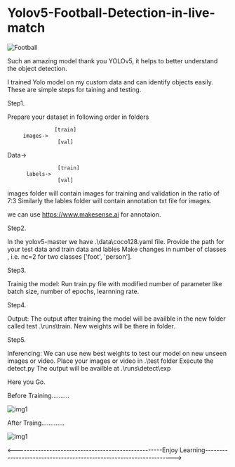# Yolov5-Football-Detection-in-live-match




![Football](https://github.com/mdhamid160/Yolov5-Football-Detection-on-the-ground/blob/main/football(1).gif)




Such an amazing model thank you YOLOv5, it helps to better understand the object detection. 

I trained Yolo model on my custom data and can identify objects easily.
These are simple steps for taining and testing.

Step1. 

Prepare your dataset in following order in folders


                   [train]
         images->
                    [val]


Data->

                    [train]   
          labels->
                    [val]
                  
images folder will contain images for training and validation in the ratio of 7:3
Similarly the lables folder will contain  annotation txt file for images.

we can use https://www.makesense.ai for annotaion.

Step2.

In the yolov5-master we have .\data\coco128.yaml file.
Provide the path for your test data and train data and lables
Make changes in number of classes , i.e. nc=2 for two classes ['foot', 'person'].


Step3.

Trainig the model:
Run train.py file with modified number of parameter like batch size, number of epochs, learnning rate.


Step4.

Output:
The output after training the model will be availble in the new folder called test .\runs\train. New weights will be there in folder.


Step5.

Inferencing:
We can use new best weights to test our model on new unseen images or video.
Place your images or video in .\test folder 
Execute the detect.py 
The output will be availble at .\runs\detect\exp


Here you Go.





Before Training..........

![img1](https://user-images.githubusercontent.com/33762043/174591500-bd7cb07f-b569-4097-9887-ba64e0b2a0f4.jpg)



After Traing.............

![img1](https://user-images.githubusercontent.com/33762043/174591922-478673aa-8c69-45b1-8987-b816361081b3.jpg)








<----------------------------------------------------Enjoy Learning------------------------------------------------------------------->
